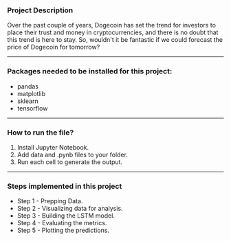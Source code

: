 ### Project Description
  Over the past couple of years, Dogecoin has set the trend for investors to place their trust and money in cryptocurrencies, and there is no doubt that this trend is here to stay. So, wouldn't it be fantastic if we could forecast the price of Dogecoin for tomorrow? 

---

### Packages needed to be installed for this project:
- pandas
- matplotlib
- sklearn
- tensorflow

---

### How to run the file?
1. Install Jupyter Notebook.
2. Add data and .pynb files to your folder.
3. Run each cell to generate the output.

---

### Steps implemented in this project
- Step 1 - Prepping Data.
- Step 2 - Visualizing data for analysis.
- Step 3 - Building the LSTM model.
- Step 4 - Evaluating the metrics.
- Step 5 - Plotting the predictions.

